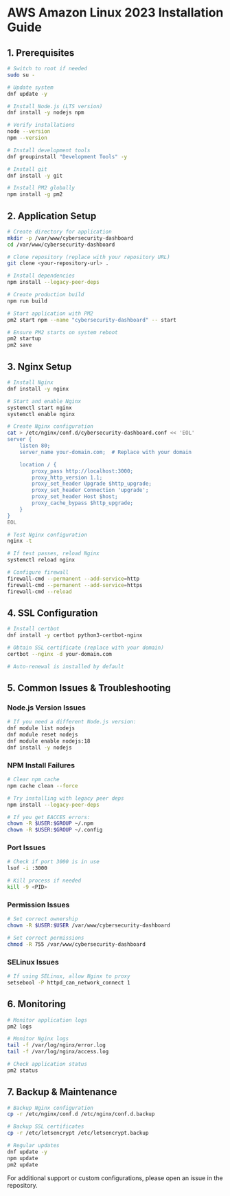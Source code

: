 # AWS Amazon Linux 2023 Installation Guide

## 1. Prerequisites

```bash
# Switch to root if needed
sudo su -

# Update system
dnf update -y

# Install Node.js (LTS version)
dnf install -y nodejs npm

# Verify installations
node --version
npm --version

# Install development tools
dnf groupinstall "Development Tools" -y

# Install git
dnf install -y git

# Install PM2 globally
npm install -g pm2
```

## 2. Application Setup

```bash
# Create directory for application
mkdir -p /var/www/cybersecurity-dashboard
cd /var/www/cybersecurity-dashboard

# Clone repository (replace with your repository URL)
git clone <your-repository-url> .

# Install dependencies
npm install --legacy-peer-deps

# Create production build
npm run build

# Start application with PM2
pm2 start npm --name "cybersecurity-dashboard" -- start

# Ensure PM2 starts on system reboot
pm2 startup
pm2 save
```

## 3. Nginx Setup

```bash
# Install Nginx
dnf install -y nginx

# Start and enable Nginx
systemctl start nginx
systemctl enable nginx

# Create Nginx configuration
cat > /etc/nginx/conf.d/cybersecurity-dashboard.conf << 'EOL'
server {
    listen 80;
    server_name your-domain.com;  # Replace with your domain

    location / {
        proxy_pass http://localhost:3000;
        proxy_http_version 1.1;
        proxy_set_header Upgrade $http_upgrade;
        proxy_set_header Connection 'upgrade';
        proxy_set_header Host $host;
        proxy_cache_bypass $http_upgrade;
    }
}
EOL

# Test Nginx configuration
nginx -t

# If test passes, reload Nginx
systemctl reload nginx

# Configure firewall
firewall-cmd --permanent --add-service=http
firewall-cmd --permanent --add-service=https
firewall-cmd --reload
```

## 4. SSL Configuration

```bash
# Install certbot
dnf install -y certbot python3-certbot-nginx

# Obtain SSL certificate (replace with your domain)
certbot --nginx -d your-domain.com

# Auto-renewal is installed by default
```

## 5. Common Issues & Troubleshooting

### Node.js Version Issues
```bash
# If you need a different Node.js version:
dnf module list nodejs
dnf module reset nodejs
dnf module enable nodejs:18
dnf install -y nodejs
```

### NPM Install Failures
```bash
# Clear npm cache
npm cache clean --force

# Try installing with legacy peer deps
npm install --legacy-peer-deps

# If you get EACCES errors:
chown -R $USER:$GROUP ~/.npm
chown -R $USER:$GROUP ~/.config
```

### Port Issues
```bash
# Check if port 3000 is in use
lsof -i :3000

# Kill process if needed
kill -9 <PID>
```

### Permission Issues
```bash
# Set correct ownership
chown -R $USER:$USER /var/www/cybersecurity-dashboard

# Set correct permissions
chmod -R 755 /var/www/cybersecurity-dashboard
```

### SELinux Issues
```bash
# If using SELinux, allow Nginx to proxy
setsebool -P httpd_can_network_connect 1
```

## 6. Monitoring

```bash
# Monitor application logs
pm2 logs

# Monitor Nginx logs
tail -f /var/log/nginx/error.log
tail -f /var/log/nginx/access.log

# Check application status
pm2 status
```

## 7. Backup & Maintenance

```bash
# Backup Nginx configuration
cp -r /etc/nginx/conf.d /etc/nginx/conf.d.backup

# Backup SSL certificates
cp -r /etc/letsencrypt /etc/letsencrypt.backup

# Regular updates
dnf update -y
npm update
pm2 update
```

For additional support or custom configurations, please open an issue in the repository.